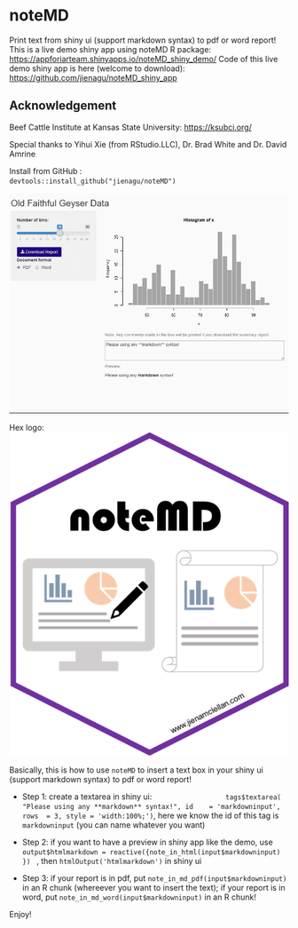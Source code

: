 # noteMD
Print text from shiny ui (support markdown syntax) to pdf or word report!
This is a live demo shiny app using noteMD R package: https://appforiarteam.shinyapps.io/noteMD_shiny_demo/ 
Code of this live demo shiny app is here (welcome to download): https://github.com/jienagu/noteMD_shiny_app 

## Acknowledgement
Beef Cattle Institute at Kansas State University: https://ksubci.org/ 

Special thanks to Yihui Xie (from RStudio.LLC), Dr. Brad White and Dr. David Amrine

Install from GitHub :  
`devtools::install_github("jienagu/noteMD")`

![](demo.gif)

Hex logo: 
![](noteMD_logo.png)

Basically, this is how to use `noteMD` to insert a text box in your shiny ui (support markdown syntax) to pdf or word report!

* Step 1: create a textarea in shiny ui:
`                  tags$textarea(
                    "Please using any **markdown** syntax!",
                    id    = 'markdowninput',
                    rows  = 3,
                    style = 'width:100%;')`, here we know the id of this tag is `markdowninput` (you can name whatever you want)

* Step 2: if you want to have a preview in shiny app like the demo, use    `output$htmlmarkdown = reactive({note_in_html(input$markdowninput) }) ` , then `htmlOutput('htmlmarkdown')` in shiny ui

* Step 3: if your report is in pdf, put `note_in_md_pdf(input$markdowninput)` in an R chunk (whereever you want to insert the text); if your report is in word, put `note_in_md_word(input$markdowninput)` in an R chunk! 

Enjoy! 
        
